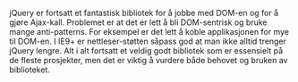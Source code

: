 jQuery er fortsatt et fantastisk bibliotek for å jobbe med DOM-en og for å gjøre Ajax-kall. Problemet er at det er lett å bli DOM-sentrisk og bruke mange anti-patterns. For eksempel er det lett å koble applikasjonen for mye til DOM-en. I IE9+ er nettleser-støtten såpass god at man ikke alltid trenger jQuery lengre. Alt i alt fortsatt et veldig godt bibliotek som er essensielt på de fleste prosjekter, men det er viktig å vurdere både behovet og bruken av biblioteket.